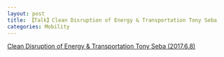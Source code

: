 ```yaml
---
layout: post
title: 【Talk】Clean Disruption of Energy & Transportation Tony Seba
categories: Mobility
---
```


[Clean Disruption of Energy & Transportation Tony Seba (2017.6.8)](https://www.bilibili.com/video/av14455124?from=search&seid=2249993893973834824)

